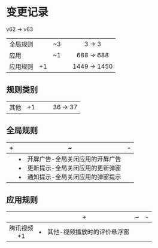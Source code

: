 # 变更记录

v62 -> v63

||||||
|-|:-:|:-:|:-:|:-:|
|全局规则||~3||3 -> 3|
|应用||~1||688 -> 688|
|应用规则|+1|||1449 -> 1450|

## 规则类别

||||||
|-|:-:|:-:|:-:|:-:|
|其他|+1|||36 -> 37|

## 全局规则

|+|~|-|
|-|-|-|
||<li>开屏广告-全局关闭应用的开屏广告<li>更新提示-全局关闭应用的更新弹窗<li>通知提示-全局关闭应用的弹窗提示||

## 应用规则

||+|~|-|
|:-:|-|-|-|
|腾讯视频<br>+1|<li>其他-视频播放时的评价悬浮窗|||
